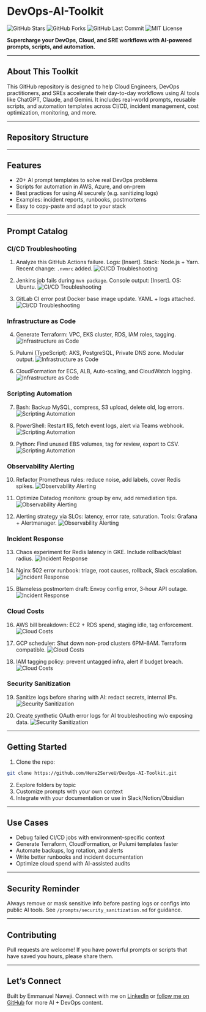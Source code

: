 # DevOps-AI-Toolkit

![GitHub Stars](https://img.shields.io/github/stars/Here2ServeU/DevOps-AI-Toolkit?style=social)
![GitHub Forks](https://img.shields.io/github/forks/Here2ServeU/DevOps-AI-Toolkit?style=social)
![GitHub Last Commit](https://img.shields.io/github/last-commit/Here2ServeU/DevOps-AI-Toolkit)
![MIT License](https://img.shields.io/badge/license-MIT-blue.svg)

**Supercharge your DevOps, Cloud, and SRE workflows with AI-powered prompts, scripts, and automation.**

---

## About This Toolkit
This GitHub repository is designed to help Cloud Engineers, DevOps practitioners, and SREs accelerate their day-to-day workflows using AI tools like ChatGPT, Claude, and Gemini. It includes real-world prompts, reusable scripts, and automation templates across CI/CD, incident management, cost optimization, monitoring, and more.

---

## Repository Structure
---

## Features
- 20+ AI prompt templates to solve real DevOps problems
- Scripts for automation in AWS, Azure, and on-prem
- Best practices for using AI securely (e.g. sanitizing logs)
- Examples: incident reports, runbooks, postmortems
- Easy to copy-paste and adapt to your stack

---

## Prompt Catalog

### CI/CD Troubleshooting
1. Analyze this GitHub Actions failure. Logs: [Insert]. Stack: Node.js + Yarn. Recent change: `.nvmrc` added.
![CI/CD Troubleshooting](assets/prompt-1.png)

2. Jenkins job fails during `mvn package`. Console output: [Insert]. OS: Ubuntu.
![CI/CD Troubleshooting](assets/prompt-2.png)

3. GitLab CI error post Docker base image update. YAML + logs attached.
![CI/CD Troubleshooting](assets/prompt-3.png)

### Infrastructure as Code
4. Generate Terraform: VPC, EKS cluster, RDS, IAM roles, tagging.
![Infrastructure as Code](assets/prompt-4.png)

5. Pulumi (TypeScript): AKS, PostgreSQL, Private DNS zone. Modular output.
![Infrastructure as Code](assets/prompt-5.png)

6. CloudFormation for ECS, ALB, Auto-scaling, and CloudWatch logging.
![Infrastructure as Code](assets/prompt-6.png)

### Scripting Automation
7. Bash: Backup MySQL, compress, S3 upload, delete old, log errors.
![Scripting Automation](assets/prompt-7.png)

8. PowerShell: Restart IIS, fetch event logs, alert via Teams webhook.
![Scripting Automation](assets/prompt-8.png)

9. Python: Find unused EBS volumes, tag for review, export to CSV.
![Scripting Automation](assets/prompt-9.png)

### Observability Alerting
10. Refactor Prometheus rules: reduce noise, add labels, cover Redis spikes.
![Observability Alerting](assets/prompt-10.png)

11. Optimize Datadog monitors: group by env, add remediation tips.
![Observability Alerting](assets/prompt-11.png)

12. Alerting strategy via SLOs: latency, error rate, saturation. Tools: Grafana + Alertmanager.
![Observability Alerting](assets/prompt-12.png)


### Incident Response
13. Chaos experiment for Redis latency in GKE. Include rollback/blast radius.
![Incident Response](assets/prompt-13.png)

14. Nginx 502 error runbook: triage, root causes, rollback, Slack escalation.
![Incident Response](assets/prompt-14.png)

15. Blameless postmortem draft: Envoy config error, 3-hour API outage.
![Incident Response](assets/prompt-15.png)


### Cloud Costs
16. AWS bill breakdown: EC2 + RDS spend, staging idle, tag enforcement.
![Cloud Costs](assets/prompt-16.png)

17. GCP scheduler: Shut down non-prod clusters 6PM–8AM. Terraform compatible.
![Cloud Costs](assets/prompt-17.png)

18. IAM tagging policy: prevent untagged infra, alert if budget breach.
![Cloud Costs](assets/prompt-18.png)

### Security Sanitization
19. Sanitize logs before sharing with AI: redact secrets, internal IPs.
![Security Sanitization](assets/prompt-19.png)

20. Create synthetic OAuth error logs for AI troubleshooting w/o exposing data.
![Security Sanitization](assets/prompt-20.png)

---

## Getting Started
1. Clone the repo:
```bash
git clone https://github.com/Here2ServeU/DevOps-AI-Toolkit.git
```
2. Explore folders by topic
3. Customize prompts with your own context
4. Integrate with your documentation or use in Slack/Notion/Obsidian

---

## Use Cases
- Debug failed CI/CD jobs with environment-specific context
- Generate Terraform, CloudFormation, or Pulumi templates faster
- Automate backups, log rotation, and alerts
- Write better runbooks and incident documentation
- Optimize cloud spend with AI-assisted audits

---

## Security Reminder
Always remove or mask sensitive info before pasting logs or configs into public AI tools. See `/prompts/security_sanitization.md` for guidance.

---

## Contributing
Pull requests are welcome! If you have powerful prompts or scripts that have saved you hours, please share them.

---

## Let’s Connect
Built by Emmanuel Naweji. Connect with me on [LinkedIn](https://linkedin.com/in/ready2assist) or [follow me on GitHub](https://github.com/Here2ServeU) for more AI + DevOps content.

